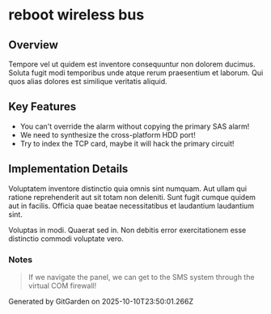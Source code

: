 # reboot wireless bus

## Overview
Tempore vel ut quidem est inventore consequuntur non dolorem ducimus. Soluta fugit modi temporibus unde atque rerum praesentium et laborum. Qui quos alias dolores est similique veritatis aliquid.

## Key Features
- You can't override the alarm without copying the primary SAS alarm!
- We need to synthesize the cross-platform HDD port!
- Try to index the TCP card, maybe it will hack the primary circuit!

## Implementation Details
Voluptatem inventore distinctio quia omnis sint numquam. Aut ullam qui ratione reprehenderit aut sit totam non deleniti. Sunt fugit cumque quidem aut in facilis. Officia quae beatae necessitatibus et laudantium laudantium sint.
 Voluptas in modi. Quaerat sed in. Non debitis error exercitationem esse distinctio commodi voluptate vero.

### Notes
> If we navigate the panel, we can get to the SMS system through the virtual COM firewall!

Generated by GitGarden on 2025-10-10T23:50:01.266Z